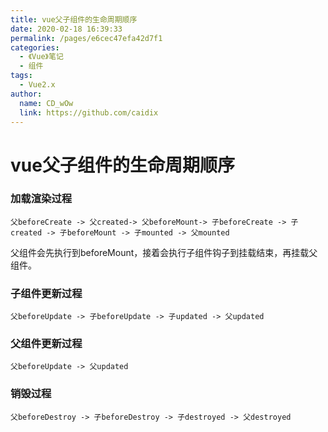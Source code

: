 ```yaml
---
title: vue父子组件的生命周期顺序
date: 2020-02-18 16:39:33
permalink: /pages/e6cec47efa42d7f1
categories: 
  - 《Vue》笔记
  - 组件
tags: 
  - Vue2.x
author: 
  name: CD_wOw
  link: https://github.com/caidix
---
```

# vue父子组件的生命周期顺序

### 加载渲染过程

```repl
父beforeCreate -> 父created-> 父beforeMount-> 子beforeCreate -> 子created -> 子beforeMount -> 子mounted -> 父mounted
```

父组件会先执行到beforeMount，接着会执行子组件钩子到挂载结束，再挂载父组件。

### 子组件更新过程

```repl
父beforeUpdate -> 子beforeUpdate -> 子updated -> 父updated
```

### 父组件更新过程

```repl
父beforeUpdate -> 父updated
```

### 销毁过程

```repl
父beforeDestroy -> 子beforeDestroy -> 子destroyed -> 父destroyed
```





